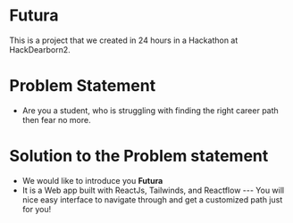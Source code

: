 # Futura
This is a project that we created in 24 hours in a Hackathon at HackDearborn2.

# Problem Statement
* Are you a student, who is struggling with finding the right career path then fear no more.

# Solution to the Problem statement
* We would like to introduce you <b>Futura</b>
* It is a Web app built with ReactJs, Tailwinds, and Reactflow --- You will nice easy interface to navigate through and get a customized path just for you!
